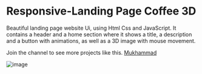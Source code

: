 # Responsive-Landing Page Coffee 3D

Beautiful landing page website Ui, using Html Css and JavaScript. It contains a header and a home section where it shows a title, a description and a button with animations, as well as a 3D image with mouse movement.

Join the channel to see more projects like this. [Mukhammad](https://www.t.me/muhammad_developer)



![image](https://user-images.githubusercontent.com/77983855/171194056-4f25dd08-4f2a-4709-a57d-16177623d1cc.png)
